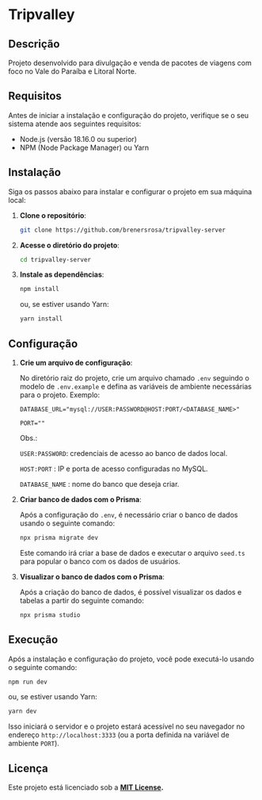 # Tripvalley

## Descrição

Projeto desenvolvido para divulgação e venda de pacotes de viagens com foco no Vale do Paraíba e Litoral Norte.

## Requisitos

Antes de iniciar a instalação e configuração do projeto, verifique se o seu sistema atende aos seguintes requisitos:

- Node.js (versão 18.16.0 ou superior)
- NPM (Node Package Manager) ou Yarn

## Instalação

Siga os passos abaixo para instalar e configurar o projeto em sua máquina local:

1. **Clone o repositório**:
    
    ```bash
    git clone https://github.com/brenersrosa/tripvalley-server
    ```
    
2. **Acesse o diretório do projeto**:
    
    ```bash
    cd tripvalley-server
    ```
    
3. **Instale as dependências**:
    
    ```bash
    npm install
    ```
    
    ou, se estiver usando Yarn:
    
    ```bash
    yarn install
    ```
    

## Configuração

1. **Crie um arquivo de configuração**:
    
    No diretório raiz do projeto, crie um arquivo chamado `.env` seguindo o modelo de `.env.example` e defina as variáveis de ambiente necessárias para o projeto. Exemplo:
    
    ```
    DATABASE_URL="mysql://USER:PASSWORD@HOST:PORT/<DATABASE_NAME>"
    
    PORT=""
    ```
    
    Obs.:
    
    `USER:PASSWORD`: credenciais de acesso ao banco de dados local.
    
    `HOST:PORT` : IP e porta de acesso configuradas no MySQL.
    
    `DATABASE_NAME` : nome do banco que deseja criar.


2. **Criar banco de dados com o Prisma**:

    Após a configuração do `.env`, é necessário criar o banco de dados usando o seguinte comando:

    ```bash
    npx prisma migrate dev
    ```
    
    Este comando irá criar a base de dados e executar o arquivo `seed.ts` para popular o banco com os dados de usuários.

3. **Visualizar o banco de dados com o Prisma**:

    Após a criação do banco de dados, é possível visualizar os dados e tabelas a partir do seguinte comando:

    ```bash
    npx prisma studio
    ```

## Execução

Após a instalação e configuração do projeto, você pode executá-lo usando o seguinte comando:

```bash
npm run dev
```

ou, se estiver usando Yarn:

```bash
yarn dev
```

Isso iniciará o servidor e o projeto estará acessível no seu navegador no endereço `http://localhost:3333` (ou a porta definida na variável de ambiente `PORT`).

## Licença

Este projeto está licenciado sob a **[MIT License](https://opensource.org/license/mit/).**
